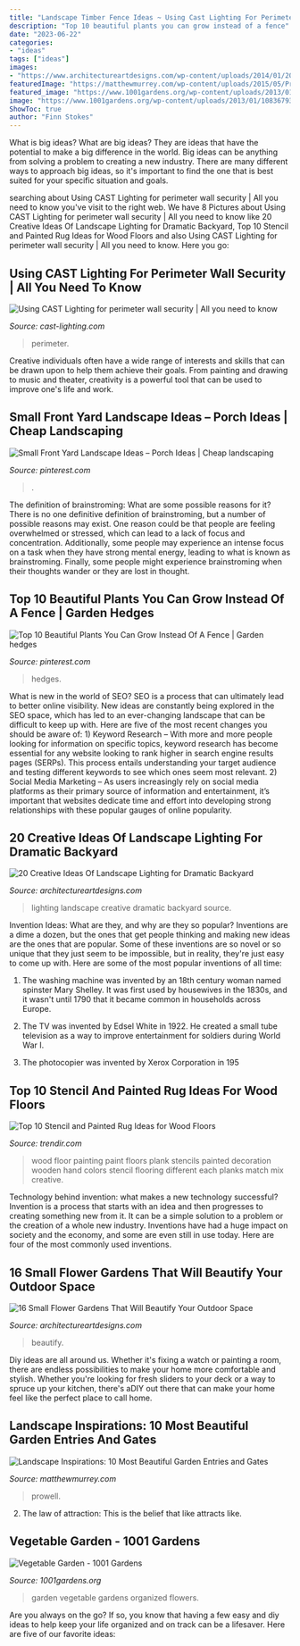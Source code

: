 ```yaml
---
title: "Landscape Timber Fence Ideas ~ Using Cast Lighting For Perimeter Wall Security"
description: "Top 10 beautiful plants you can grow instead of a fence"
date: "2023-06-22"
categories:
- "ideas"
tags: ["ideas"]
images:
- "https://www.architectureartdesigns.com/wp-content/uploads/2014/01/2028.jpg"
featuredImage: "https://matthewmurrey.com/wp-content/uploads/2015/05/Prowell-Wood-Works-Custom-Wood-Gate.jpg"
featured_image: "https://www.1001gardens.org/wp-content/uploads/2013/01/108367934753478179_5j6d3Tfx_c.jpg"
image: "https://www.1001gardens.org/wp-content/uploads/2013/01/108367934753478179_5j6d3Tfx_c.jpg"
ShowToc: true
author: "Finn Stokes"
---
```



What is big ideas?
What are big ideas? They are ideas that have the potential to make a big difference in the world. Big ideas can be anything from solving a problem to creating a new industry. There are many different ways to approach big ideas, so it's important to find the one that is best suited for your specific situation and goals.

	

		
searching about Using CAST Lighting for perimeter wall security | All you need to know you've visit to the right web. We have 8 Pictures about Using CAST Lighting for perimeter wall security | All you need to know like 20 Creative Ideas Of Landscape Lighting for Dramatic Backyard, Top 10 Stencil and Painted Rug Ideas for Wood Floors and also Using CAST Lighting for perimeter wall security | All you need to know. Here you go:
		
    
## Using CAST Lighting For Perimeter Wall Security | All You Need To Know

<img loading=lazy src="https://cast-lighting.com/_media/cast_perimeter_lighting/1.jpg" onerror="this.onerror=null;this.src='https://tse2.mm.bing.net/th?id=OIP.e80lNGnvbmNVKo9RF1lFSwHaD4&amp;pid=15.1';" alt="Using CAST Lighting for perimeter wall security | All you need to know">

_Source: cast-lighting.com_

>perimeter. 

	

Creative individuals often have a wide range of interests and skills that can be drawn upon to help them achieve their goals. From painting and drawing to music and theater, creativity is a powerful tool that can be used to improve one's life and work.

    
## Small Front Yard Landscape Ideas – Porch Ideas | Cheap Landscaping

<img loading=lazy src="https://i.pinimg.com/736x/79/de/07/79de078ca556e8925d56a8119641ae35.jpg" onerror="this.onerror=null;this.src='https://tse2.mm.bing.net/th?id=OIP.a6hxaU0nM6mfb2I0jaf2KAHaJ3&amp;pid=15.1';" alt="Small Front Yard Landscape Ideas – Porch Ideas | Cheap landscaping">

_Source: pinterest.com_

>. 

	

The definition of brainstroming: What are some possible reasons for it?
There is no one definitive definition of brainstroming, but a number of possible reasons may exist. One reason could be that people are feeling overwhelmed or stressed, which can lead to a lack of focus and concentration. Additionally, some people may experience an intense focus on a task when they have strong mental energy, leading to what is known as brainstroming. Finally, some people might experience brainstroming when their thoughts wander or they are lost in thought.

    
## Top 10 Beautiful Plants You Can Grow Instead Of A Fence | Garden Hedges

<img loading=lazy src="https://i.pinimg.com/736x/a0/0a/34/a00a3414f1ea61461c5934565a908d28.jpg" onerror="this.onerror=null;this.src='https://tse3.mm.bing.net/th?id=OIP.agD4m2gK8IE0N6Rodz8KswHaKL&amp;pid=15.1';" alt="Top 10 Beautiful Plants You Can Grow Instead Of A Fence | Garden hedges">

_Source: pinterest.com_

>hedges. 

	

What is new in the world of SEO?
SEO is a process that can ultimately lead to better online visibility. New ideas are constantly being explored in the SEO space, which has led to an ever-changing landscape that can be difficult to keep up with. Here are five of the most recent changes you should be aware of: 1) Keyword Research – With more and more people looking for information on specific topics, keyword research has become essential for any website looking to rank higher in search engine results pages (SERPs). This process entails understanding your target audience and testing different keywords to see which ones seem most relevant. 2) Social Media Marketing – As users increasingly rely on social media platforms as their primary source of information and entertainment, it’s important that websites dedicate time and effort into developing strong relationships with these popular gauges of online popularity.

    
## 20 Creative Ideas Of Landscape Lighting For Dramatic Backyard

<img loading=lazy src="https://www.architectureartdesigns.com/wp-content/uploads/2014/01/2028.jpg" onerror="this.onerror=null;this.src='https://tse3.mm.bing.net/th?id=OIP.O28DGWQ8gLaqnzpDUNzmWQHaE8&amp;pid=15.1';" alt="20 Creative Ideas Of Landscape Lighting for Dramatic Backyard">

_Source: architectureartdesigns.com_

>lighting landscape creative dramatic backyard source. 

	

Invention Ideas: What are they, and why are they so popular?
Inventions are a dime a dozen, but the ones that get people thinking and making new ideas are the ones that are popular. Some of these inventions are so novel or so unique that they just seem to be impossible, but in reality, they're just easy to come up with. Here are some of the most popular inventions of all time: 
1. The washing machine was invented by an 18th century woman named spinster Mary Shelley. It was first used by housewives in the 1830s, and it wasn't until 1790 that it became common in households across Europe.

2. The TV was invented by Edsel White in 1922. He created a small tube television as a way to improve entertainment for soldiers during World War I.

3. The photocopier was invented by Xerox Corporation in 195
    
## Top 10 Stencil And Painted Rug Ideas For Wood Floors

<img loading=lazy src="http://cdn.trendir.com/wp-content/uploads/old/trends/assets_c/2015/08/wood-plank-floor-painting-each-plank-in-differnt-color-thumb-630xauto-55649.jpg" onerror="this.onerror=null;this.src='https://tse1.mm.bing.net/th?id=OIP.XIl2AoMcNVFPFensaPr9MAHaEJ&amp;pid=15.1';" alt="Top 10 Stencil and Painted Rug Ideas for Wood Floors">

_Source: trendir.com_

>wood floor painting paint floors plank stencils painted decoration wooden hand colors stencil flooring different each planks match mix creative. 

	

Technology behind invention: what makes a new technology successful?
Invention is a process that starts with an idea and then progresses to creating something new from it. It can be a simple solution to a problem or the creation of a whole new industry. Inventions have had a huge impact on society and the economy, and some are even still in use today. Here are four of the most commonly used inventions.

    
## 16 Small Flower Gardens That Will Beautify Your Outdoor Space

<img loading=lazy src="https://www.architectureartdesigns.com/wp-content/uploads/2017/03/12-22.jpg" onerror="this.onerror=null;this.src='https://tse2.mm.bing.net/th?id=OIP.zkt3u0rbWj1cCfM9QbLvBAHaFj&amp;pid=15.1';" alt="16 Small Flower Gardens That Will Beautify Your Outdoor Space">

_Source: architectureartdesigns.com_

>beautify. 

	

Diy ideas are all around us. Whether it's fixing a watch or painting a room, there are endless possibilities to make your home more comfortable and stylish. Whether you're looking for fresh sliders to your deck or a way to spruce up your kitchen, there's aDIY out there that can make your home feel like the perfect place to call home.

    
## Landscape Inspirations: 10 Most Beautiful Garden Entries And Gates

<img loading=lazy src="https://matthewmurrey.com/wp-content/uploads/2015/05/Prowell-Wood-Works-Custom-Wood-Gate.jpg" onerror="this.onerror=null;this.src='https://tse2.mm.bing.net/th?id=OIP.th-IX7ywFczbRFSuWskY1gHaJd&amp;pid=15.1';" alt="Landscape Inspirations: 10 Most Beautiful Garden Entries and Gates">

_Source: matthewmurrey.com_

>prowell. 

	

2. The law of attraction: This is the belief that like attracts like.

    
## Vegetable Garden - 1001 Gardens

<img loading=lazy src="https://www.1001gardens.org/wp-content/uploads/2013/01/108367934753478179_5j6d3Tfx_c.jpg" onerror="this.onerror=null;this.src='https://tse1.mm.bing.net/th?id=OIP.qkY5Zvge6aKwHP2W4b5PQwAAAA&amp;pid=15.1';" alt="Vegetable Garden - 1001 Gardens">

_Source: 1001gardens.org_

>garden vegetable gardens organized flowers. 

	

Are you always on the go? If so, you know that having a few easy and diy ideas to help keep your life organized and on track can be a lifesaver. Here are five of our favorite ideas: 

